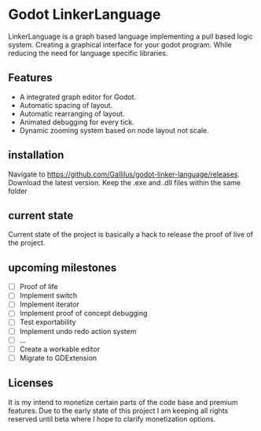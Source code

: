 # Godot LinkerLanguage

LinkerLanguage is a graph based language implementing a pull based logic system.
Creating a graphical interface for your godot program.
While reducing the need for language specific libraries.

## Features

* A integrated graph editor for Godot.
* Automatic spacing of layout.
* Automatic rearranging of layout.
* Animated debugging for every tick.
* Dynamic zooming system based on node layout not scale. 

## installation
Navigate to https://github.com/Gallilus/godot-linker-language/releases.
Download the latest version. 
Keep the .exe and .dll files within the same folder

## current state
Current state of the project is basically a hack to release the proof of live of the project.

## upcoming milestones
- [ ] Proof of life
- [ ] Implement switch
- [ ] Implement iterator
- [ ] Implement proof of concept debugging
- [ ] Test exportability
- [ ] Implement undo redo action system
- [ ] ...
- [ ] Create a workable editor
- [ ] Migrate to GDExtension

## Licenses
It is my intend to monetize certain parts of the code base and premium features.
Due to the early state of this project I am keeping all rights reserved until beta where I hope to clarify monetization options.
